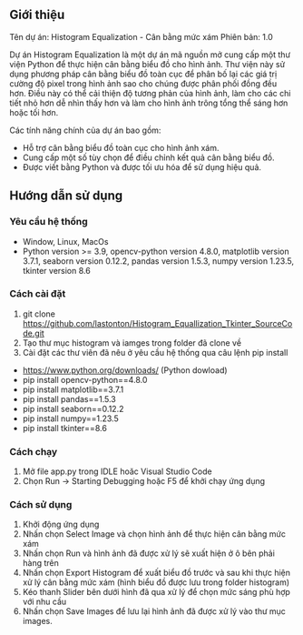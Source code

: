 ## Giới thiệu

Tên dự án: Histogram Equalization - Cân bằng mức xám
Phiên bản: 1.0

Dự án Histogram Equalization là một dự án mã nguồn mở cung cấp một thư viện Python để thực hiện cân bằng biểu đồ cho hình ảnh. Thư viện này sử dụng phương pháp cân bằng biểu đồ toàn cục để phân bố lại các giá trị cường độ pixel trong hình ảnh sao cho chúng được phân phối đồng đều hơn. Điều này có thể cải thiện độ tương phản của hình ảnh, làm cho các chi tiết nhỏ hơn dễ nhìn thấy hơn và làm cho hình ảnh trông tổng thể sáng hơn hoặc tối hơn.

Các tính năng chính của dự án bao gồm:
- Hỗ trợ cân bằng biểu đồ toàn cục cho hình ảnh xám.
- Cung cấp một số tùy chọn để điều chỉnh kết quả cân bằng biểu đồ.
- Được viết bằng Python và được tối ưu hóa để sử dụng hiệu quả.

## Hướng dẫn sử dụng

### Yêu cầu hệ thống
* Window, Linux, MacOs
* Python  version >= 3.9, opencv-python version 4.8.0, matplotlib version 3.7.1, seaborn version 0.12.2, pandas version 1.5.3, numpy version 1.23.5, tkinter version 8.6
### Cách cài đặt

1. git clone https://github.com/lastonton/Histogram_Equallization_Tkinter_SourceCode.git
2. Tạo thư mục histogram và iamges trong folder đã clone về
3. Cài đặt các thư viên đã nêu ở yêu cầu hệ thống qua câu lệnh pip install
- https://www.python.org/downloads/ (Python dowload)
- pip install opencv-python==4.8.0
- pip install matplotlib==3.7.1
- pip install pandas==1.5.3
- pip install seaborn==0.12.2
- pip install numpy==1.23.5
- pip install tkinter==8.6


### Cách chạy

1. Mở file app.py trong IDLE hoăc Visual Studio Code
2. Chọn Run -> Starting Debugging hoặc F5 để khởi chạy ứng dụng

### Cách sử dụng

1. Khởi động ứng dụng
2. Nhấn chọn Select Image và chọn hình ảnh để thực hiện cân bằng mức xám
3. Nhấn chọn Run và hình ảnh đã được xử lý sẽ xuất hiện ở ô bên phải hàng trên
4. Nhấn chọn Export Histogram để xuất biểu đồ trước và sau khi thực hiện xử lý cân bằng mức xám (hình biểu đồ được lưu trong folder histogram)
5. Kéo thanh Slider bên dưới hình đã qua xử lý để chọn mức sáng phù hợp với nhu cầu
6. Nhấn chọn Save Images để lưu lại hình ảnh đã được xử lý vào thư mục images.